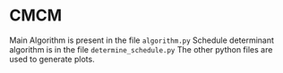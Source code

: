 # CMCM

Main Algorithm is present in the file `algorithm.py`
Schedule determinant algorithm is in the file `determine_schedule.py`
The other python files are used to generate plots.
